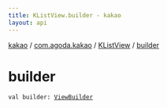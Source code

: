 ```yaml
---
title: KListView.builder - kakao
layout: api
---
```


<div class='api-docs-breadcrumbs'><a href="../../index.html">kakao</a> / <a href="../index.html">com.agoda.kakao</a> / <a href="index.html">KListView</a> / <a href=".">builder</a></div>

# builder

<div class="signature"><code><span class="keyword">val </span><span class="identifier">builder</span><span class="symbol">: </span><a href="../-view-builder/index.html"><span class="identifier">ViewBuilder</span></a></code></div>
